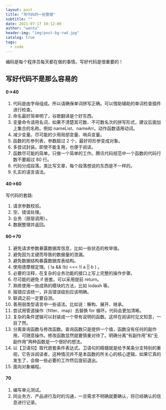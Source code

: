 ```yaml
---
layout: post
title: "写代码的一些整理"
subtitle: ""
date: 2021-07-17 10:12:00
author: "wantu"
header-img: "img/post-bg-rwd.jpg"
catalog: true
tags:
  - code
---
```


编码是每个程序员每天都在做的事情。写好代码是很重要的！

## 写好代码不是那么容易的

#### 0->40

1. 代码是由字母组成。所以请确保单词拼写正确。可以借助辅助的单词检查插件进行检查。
2. 命名最好简单明了，谷歌翻译是个好东西。
3. 变量命令请用名词，如果不清楚其可数、不可数名次的拼写形式，建议后面加上集合的名称。例如 nameList、nameArr。动作函数请用动词。
4. 减少变量。尽可能的少用局部变量、哨兵变量。
5. 函数的形参列表，参数超过 2 个，最好将形参变成对象。
6. 多尝试封装。即使不能复用，也便于阅读。
7. 函数尽可能的简单。只做一个简单的工作。腾讯代码规范中一个函数的代码行数不要超过 80 行。
8. 代码分成段落。类比写文章，每个段落想说的东西是不一样的。
9. 扎实的语言语法。

#### 40->60

写代码的套路:

1. 请求参数校验。
2. 空、错误处理。
3. 业务（层层调用）。
4. 数据整理并返回。

#### 60->70

1. 避免请求参数暴露数据库信息，比如一些状态的枚举值。
2. 避免因为主键而导致的数据量的泄漏。
3. 避免数据结构暴露数据库表结构。
4. 使用德摩根定理。( !a && !b) === !( a || b ) 。
5. 必要的注释，在复杂的业务功能的接口上写上完整的操作步骤。
6. 尽可能的避免 if 嵌套。可以采用提前 return。
7. 熟练使用一些成熟的模块的方法，比如 lodash 等。
8. 报错应该统一，并且错误级别应该明确。
9. 联调之前一定要自测。
10. 善用弱类型语言中一些语法。比如说：解构、展开、继承。
11. 尝试用管道操作（filter、map）去替换 for 循环。代码会更加清晰。
12. 复杂的条件逻辑可以封装成一个带有说明的函数。这样在阅读时见文知意，一目了然。
13. 分离查询函数与修改函数。查询函数只是提供一个值，函数没有任何的副作用，可随意操作。修改函数显然就要慎重对待了。明确分离“有副作用”和“无副作用”两种函数是一个很好的想法。
14. 以【卫语句】取代嵌套条件表达式。卫语句的精髓就是给予某条分支特别的重视，它告诉阅读者，这种情况并不是本函数的所关心的核心逻辑，如果它真的发生了，会做一些必要的工作然后提前退出。
15. 面向对象编程。

#### 70

1. 编写单元测试。
2. 同业务方、产品进行及时的沟通，一旦需求不明确就要确认，将已经确认的信息进行记录。
